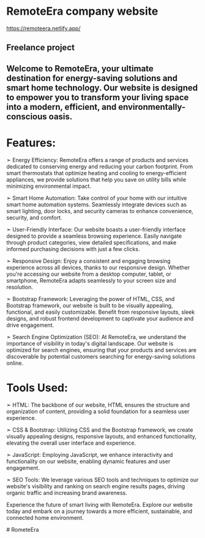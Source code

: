 # RemoteEra company website 
https://remoteera.netlify.app/
## Freelance project 



## Welcome to RemoteEra, your ultimate destination for energy-saving solutions and smart home technology. Our website is designed to empower you to transform your living space into a modern, efficient, and environmentally-conscious oasis.

# Features:

 ➣ Energy Efficiency: RemoteEra offers a range of products and services dedicated to conserving energy and reducing your carbon footprint. From smart thermostats that optimize heating and cooling to energy-efficient appliances, we provide solutions that help you save on utility bills while minimizing environmental impact.

 ➣ Smart Home Automation: Take control of your home with our intuitive smart home automation systems. Seamlessly integrate devices such as smart lighting, door locks, and security cameras to enhance convenience, security, and comfort.

 ➣ User-Friendly Interface: Our website boasts a user-friendly interface designed to provide a seamless browsing experience. Easily navigate through product categories, view detailed specifications, and make informed purchasing decisions with just a few clicks.

 ➣ Responsive Design: Enjoy a consistent and engaging browsing experience across all devices, thanks to our responsive design. Whether you're accessing our website from a desktop computer, tablet, or smartphone, RemoteEra adapts seamlessly to your screen size and resolution.

 ➣ Bootstrap Framework: Leveraging the power of HTML, CSS, and Bootstrap framework, our website is built to be visually appealing, functional, and easily customizable. Benefit from responsive layouts, sleek designs, and robust frontend development to captivate your audience and drive engagement.

 ➣ Search Engine Optimization (SEO): At RemoteEra, we understand the importance of visibility in today's digital landscape. Our website is optimized for search engines, ensuring that your products and services are discoverable by potential customers searching for energy-saving solutions online.

# Tools Used:

 ➣ HTML: The backbone of our website, HTML ensures the structure and organization of content, providing a solid foundation for a seamless user experience.

 ➣ CSS & Bootstrap: Utilizing CSS and the Bootstrap framework, we create visually appealing designs, responsive layouts, and enhanced functionality, elevating the overall user interface and experience.

 ➣ JavaScript: Employing JavaScript, we enhance interactivity and functionality on our website, enabling dynamic features and user engagement.

 ➣ SEO Tools: We leverage various SEO tools and techniques to optimize our website's visibility and ranking on search engine results pages, driving organic traffic and increasing brand awareness.

Experience the future of smart living with RemoteEra. Explore our website today and embark on a journey towards a more efficient, sustainable, and connected home environment.

#   R o m e t e E r a 
 
 
